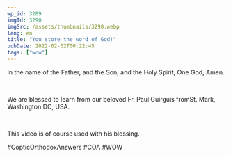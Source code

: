 ```yaml
---
wp_id: 3289
imgId: 3290
imgSrc: /assets/thumbnails/3290.webp
lang: en
title: "You store the word of God!"
pubDate: 2022-02-02T00:22:45
tags: ["wow"]
---
```


<!-- page: 6 -->

<p>In the name of the Father, and the Son, and the Holy Spirit; One God, Amen.</p>
<p>&nbsp;</p>
<p>We are blessed to learn from our beloved Fr. Paul Guirguis fromSt. Mark, Washington DC, USA.</p>
<p>&nbsp;</p>
<p>This video is of course used with his blessing.</p>
<p>#CopticOrthodoxAnswers #COA #WOW</p>
